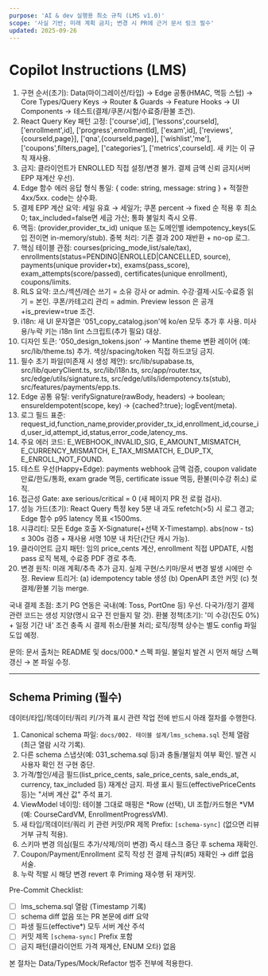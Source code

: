 ```yaml
---
purpose: 'AI & dev 실행용 최소 규칙 (LMS v1.0)'
scope: '사실 기반; 미래 계획 금지; 변경 시 PR에 근거 문서 링크 필수'
updated: 2025-09-26
---
```


# Copilot Instructions (LMS)

1. 구현 순서(초기): Data(마이그레이션/타입) → Edge 공통(HMAC, 멱등 스텁) → Core Types/Query Keys → Router & Guards → Feature Hooks → UI Components → 테스트(결제/쿠폰/시험/수료증/환불 조건).
2. React Query Key 패턴 고정: ['course',id], ['lessons',courseId], ['enrollment',id], ['progress',enrollmentId], ['exam',id], ['reviews',{courseId,page}], ['qna',{courseId,page}], ['wishlist','me'], ['coupons',filters,page], ['categories'], ['metrics',courseId]. 새 키는 이 규칙 재사용.
3. 금지: 클라이언트가 ENROLLED 직접 설정/변경 불가. 결제 금액 신뢰 금지(서버 EPP 재계산 우선).
4. Edge 함수 에러 응답 형식 통일: { code: string, message: string } + 적절한 4xx/5xx. code는 상수화.
5. 결제 EPP 계산 요약: 세일 유효 → 세일가; 쿠폰 percent → fixed 순 적용 후 최소 0; tax_included=false면 세금 가산; 통화 불일치 즉시 오류.
6. 멱등: (provider,provider_tx_id) unique 또는 도메인별 idempotency_keys(도입 전이면 in-memory/stub). 중복 처리: 기존 결과 200 재반환 + no-op 로그.
7. 핵심 테이블 관점: courses(pricing_mode,list/sale/tax), enrollments(status=PENDING|ENROLLED|CANCELLED, source), payments(unique provider+tx), exams(pass_score), exam_attempts(score/passed), certificates(unique enrollment), coupons/limits.
8. RLS 요약: 코스/섹션/레슨 쓰기 = 소유 강사 or admin. 수강·결제·시도·수료증 읽기 = 본인. 쿠폰/카테고리 관리 = admin. Preview lesson 은 공개+is_preview=true 조건.
9. i18n: 새 UI 문자열은 '051_copy_catalog.json'에 ko/en 모두 추가 후 사용. 미사용/누락 키는 i18n lint 스크립트(추가 필요) 대상.
10. 디자인 토큰: '050_design_tokens.json' → Mantine theme 변환 레이어 (예: src/lib/theme.ts) 추가. 색상/spacing/token 직접 하드코딩 금지.
11. 필수 초기 파일(미존재 시 생성 제안): src/lib/supabase.ts, src/lib/queryClient.ts, src/lib/i18n.ts, src/app/router.tsx, src/edge/utils/signature.ts, src/edge/utils/idempotency.ts(stub), src/features/payments/epp.ts.
12. Edge 공통 유틸: verifySignature(rawBody, headers) → boolean; ensureIdempotent(scope, key) → {cached?:true}; logEvent(meta).
13. 로그 필드 표준: request_id,function_name,provider,provider_tx_id,enrollment_id,course_id,user_id,attempt_id,status,error_code,latency_ms.
14. 주요 에러 코드: E_WEBHOOK_INVALID_SIG, E_AMOUNT_MISMATCH, E_CURRENCY_MISMATCH, E_TAX_MISMATCH, E_DUP_TX, E_ENROLL_NOT_FOUND.
15. 테스트 우선(Happy+Edge): payments webhook 금액 검증, coupon validate 만료/한도/통화, exam grade 멱등, certificate issue 멱등, 환불(미수강 취소) 로직.
16. 접근성 Gate: axe serious/critical = 0 (새 페이지 PR 전 로컬 검사).
17. 성능 가드(초기): React Query 특정 key 5분 내 과도 refetch(>5) 시 로그 경고; Edge 함수 p95 latency 목표 <1500ms.
18. 시큐리티: 모든 Edge 호출 X-Signature(+선택 X-Timestamp). abs(now - ts) ≤ 300s 검증 + 재사용 서명 10분 내 차단(간단 캐시 가능).
19. 클라이언트 금지 패턴: 임의 price_cents 계산, enrollment 직접 UPDATE, 시험 pass 로직 복제, 수료증 PDF 경로 추측.
20. 변경 원칙: 미래 계획/추측 추가 금지. 실제 구현/스키마/문서 변경 발생 시에만 수정. Review 트리거: (a) idempotency table 생성 (b) OpenAPI 초안 커밋 (c) 첫 결제/환불 기능 merge.

국내 결제 초점: 초기 PG 연동은 국내(예: Toss, PortOne 등) 우선. 다국가/정기 결제 관련 코드는 생성 지양(명시 요구 전 만들지 말 것).
환불 정책(초기): '미 수강(진도 0%) + 일정 기간 내' 조건 충족 시 결제 취소/환불 처리; 로직/정책 상수는 별도 config 파일 도입 예정.

문의: 문서 출처는 README 및 docs/000.\* 스펙 파일. 불일치 발견 시 먼저 해당 스펙 갱신 → 본 파일 수정.

---

## Schema Priming (필수)

데이터/타입/목데이터/쿼리 키/가격 표시 관련 작업 전에 반드시 아래 절차를 수행한다.

1. Canonical schema 파일: `docs/002. 테이블 설계/lms_schema.sql` 전체 열람 (최근 열람 시각 기록).
2. 다른 schema 스냅샷(예: 031_schema.sql 등)과 충돌/불일치 여부 확인. 발견 시 사용자 확인 전 구현 중단.
3. 가격/할인/세금 필드(list_price_cents, sale_price_cents, sale_ends_at, currency, tax_included 등) 재계산 금지. 파생 표시 필드(effectivePriceCents 등)는 "서버 계산 값" 주석 표기.
4. ViewModel 네이밍: 테이블 그대로 매핑은 *Row (선택), UI 조합/카드형은 *VM (예: CourseCardVM, EnrollmentProgressVM).
5. 새 타입/목데이터/쿼리 키 관련 커밋/PR 제목 Prefix: `[schema-sync]` (없으면 리뷰 거부 규칙 적용).
6. 스키마 변경 의심(필드 추가/삭제/의미 변경) 즉시 태스크 중단 후 schema 재확인.
7. Coupon/Payment/Enrollment 로직 작성 전 결제 규칙(#5) 재확인 → diff 없음 서술.
8. 누락 적발 시 해당 변경 revert 후 Priming 재수행 뒤 재커밋.

Pre-Commit Checklist:

- [ ] lms_schema.sql 열람 (Timestamp 기록)
- [ ] schema diff 없음 또는 PR 본문에 diff 요약
- [ ] 파생 필드(effective\*) 모두 서버 계산 주석
- [ ] 커밋 제목 `[schema-sync]` Prefix 포함
- [ ] 금지 패턴(클라이언트 가격 재계산, ENUM 오타) 없음

본 절차는 Data/Types/Mock/Refactor 범주 전부에 적용한다.
